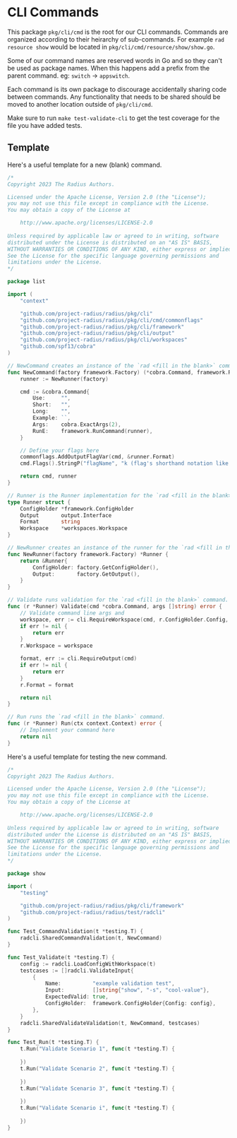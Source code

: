 # CLI Commands

This package `pkg/cli/cmd` is the root for our CLI commands. Commands are organized
according to their heirarchy of sub-commands. For example `rad resource show` would be
located in `pkg/cli/cmd/resource/show/show.go`.

Some of our command names are reserved words in Go and so they can't be used as package names.
When this happens add a prefix from the parent command. eg: `switch` -> `appswitch`.

Each command is its own package to discourage accidentally sharing code between commands.
Any functionality that needs to be shared should be moved to another location outside of
`pkg/cli/cmd`.

Make sure to run `make test-validate-cli` to get the test coverage for the file you have added tests.

## Template

Here's a useful template for a new (blank) command.

```go
/*
Copyright 2023 The Radius Authors.

Licensed under the Apache License, Version 2.0 (the "License");
you may not use this file except in compliance with the License.
You may obtain a copy of the License at

    http://www.apache.org/licenses/LICENSE-2.0
    
Unless required by applicable law or agreed to in writing, software
distributed under the License is distributed on an "AS IS" BASIS,
WITHOUT WARRANTIES OR CONDITIONS OF ANY KIND, either express or implied.
See the License for the specific language governing permissions and
limitations under the License.
*/

package list

import (
	"context"

	"github.com/project-radius/radius/pkg/cli"
	"github.com/project-radius/radius/pkg/cli/cmd/commonflags"
	"github.com/project-radius/radius/pkg/cli/framework"
	"github.com/project-radius/radius/pkg/cli/output"
	"github.com/project-radius/radius/pkg/cli/workspaces"
	"github.com/spf13/cobra"
)

// NewCommand creates an instance of the `rad <fill in the blank>` command and runner.
func NewCommand(factory framework.Factory) (*cobra.Command, framework.Runner) {
	runner := NewRunner(factory)

	cmd := &cobra.Command{
		Use:     "",
		Short:   "",
		Long:    "",
		Example: ``,
		Args:    cobra.ExactArgs(2),
		RunE:    framework.RunCommand(runner),
	}

	// Define your flags here
	commonflags.AddOutputFlagVar(cmd, &runner.Format)
	cmd.Flags().StringP("flagName", "k (flag's shorthand notation like w for workspace)", "", "What does the flag ask for")

	return cmd, runner
}

// Runner is the Runner implementation for the `rad <fill in the blank>` command.
type Runner struct {
	ConfigHolder *framework.ConfigHolder
	Output       output.Interface
	Format       string
	Workspace    *workspaces.Workspace
}

// NewRunner creates an instance of the runner for the `rad <fill in the blank>` command.
func NewRunner(factory framework.Factory) *Runner {
	return &Runner{
		ConfigHolder: factory.GetConfigHolder(),
		Output:       factory.GetOutput(),
	}
}

// Validate runs validation for the `rad <fill in the blank>` command.
func (r *Runner) Validate(cmd *cobra.Command, args []string) error {
	// Validate command line args and
	workspace, err := cli.RequireWorkspace(cmd, r.ConfigHolder.Config, r.ConfigHolder.DirectoryConfig)
	if err != nil {
		return err
	}
	r.Workspace = workspace

	format, err := cli.RequireOutput(cmd)
	if err != nil {
		return err
	}
	r.Format = format

	return nil
}

// Run runs the `rad <fill in the blank>` command.
func (r *Runner) Run(ctx context.Context) error {
	// Implement your command here
	return nil
}
```

Here's a useful template for testing the new command.

```go
/*
Copyright 2023 The Radius Authors.

Licensed under the Apache License, Version 2.0 (the "License");
you may not use this file except in compliance with the License.
You may obtain a copy of the License at

    http://www.apache.org/licenses/LICENSE-2.0
    
Unless required by applicable law or agreed to in writing, software
distributed under the License is distributed on an "AS IS" BASIS,
WITHOUT WARRANTIES OR CONDITIONS OF ANY KIND, either express or implied.
See the License for the specific language governing permissions and
limitations under the License.
*/

package show

import (
	"testing"

	"github.com/project-radius/radius/pkg/cli/framework"
	"github.com/project-radius/radius/test/radcli"
)

func Test_CommandValidation(t *testing.T) {
	radcli.SharedCommandValidation(t, NewCommand)
}

func Test_Validate(t *testing.T) {
	config := radcli.LoadConfigWithWorkspace(t)
	testcases := []radcli.ValidateInput{
		{
			Name:          "example validation test",
			Input:         []string{"show", "-s", "cool-value"},
			ExpectedValid: true,
			ConfigHolder:  framework.ConfigHolder{Config: config},
		},
	}
	radcli.SharedValidateValidation(t, NewCommand, testcases)
}

func Test_Run(t *testing.T) {
	t.Run("Validate Scenario 1", func(t *testing.T) {
		
	})
	t.Run("Validate Scenario 2", func(t *testing.T) {
		
	})
	t.Run("Validate Scenario 3", func(t *testing.T) {
		
	})
	t.Run("Validate Scenario i", func(t *testing.T) {
		
	})
}
```